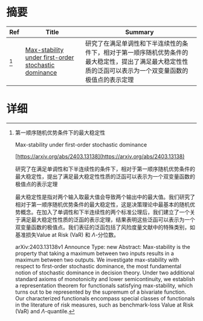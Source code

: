 # 摘要

| Ref | Title | Summary |
| --- | --- | --- |
| [^1] | [Max-stability under first-order stochastic dominance](https://arxiv.org/abs/2403.13138) | 研究了在满足单调性和下半连续性的条件下，相对于第一顺序随机优势条件的最大稳定性，提出了满足最大稳定性性质的泛函可以表示为一个双变量函数的极值点的表示定理 |

# 详细

[^1]: 第一顺序随机优势条件下的最大稳定性

    Max-stability under first-order stochastic dominance

    [https://arxiv.org/abs/2403.13138](https://arxiv.org/abs/2403.13138)

    研究了在满足单调性和下半连续性的条件下，相对于第一顺序随机优势条件的最大稳定性，提出了满足最大稳定性性质的泛函可以表示为一个双变量函数的极值点的表示定理

    

    最大稳定性是指对两个输入取最大值会导致两个输出中的最大值。我们研究了相对于第一顺序随机优势条件的最大稳定性，这是决策理论中最基本的随机优势概念。在加入了单调性和下半连续性的两个标准公理后，我们建立了一个关于满足最大稳定性性质的泛函的表示定理，结果表明这些泛函可以表示为一个双变量函数的极值点。我们表征的泛函包括了风险度量文献中的特殊类别，如基准损失Value at Risk (VaR) 和 $\Lambda$-分位数。

    arXiv:2403.13138v1 Announce Type: new  Abstract: Max-stability is the property that taking a maximum between two inputs results in a maximum between two outputs. We investigate max-stability with respect to first-order stochastic dominance, the most fundamental notion of stochastic dominance in decision theory. Under two additional standard axioms of monotonicity and lower semicontinuity, we establish a representation theorem for functionals satisfying max-stability, which turns out to be represented by the supremum of a bivariate function. Our characterized functionals encompass special classes of functionals in the literature of risk measures, such as benchmark-loss Value at Risk (VaR) and $\Lambda$-quantile.
    

